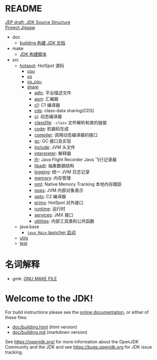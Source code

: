 
# README

[JEP draft: JDK Source Structure](https://openjdk.org/jeps/8283227)<br/>
[Project Jigsaw](https://openjdk.org/projects/jigsaw/)<br>

- doc
  - [building 构建 JDK 文档](doc/building.md)
- make
  - [JDK 构建脚本](make/readme.md)
- src
  - [hotspot](./src/hotspot/readme.md): HotSpot 源码
    - [cpu](./src/hotspot/cpu/readme.md)
    - [os](./src/hotspot/os/readme.md)
    - [os_cpu](./src/hotspot/os_cpu/readme.md)
    - [share](./src/hotspot/share/readme.md)
      - [adlc](./src/hotspot/share/adlc/readme.md): 平台描述文件
      - [asm](./src/hotspot/share/asm/readme.md): 汇编器
      - [c1](./src/hotspot/share/c1/readme.md): C1 编译器
      - [cds](./src/hotspot/share/cds/readme.md): class-data sharing(CDS)
      - [ci](./src/hotspot/share/ci/readme.md): 动态编译器
      - [classfile](./src/hotspot/share/classfile/readme.md): `.class` 文件解析和类的链接
      - [code](./src/hotspot/share/code/readme.md): 机器码生成
      - [compiler](./src/hotspot/share/compiler/readme.md): 调用动态编译器的接口
      - [gc](./src/hotspot/share/gc/readme.md): GC 接口及实现
      - [include](./src/hotspot/share/include/readme.md): JVM 头文件
      - [interpreter](./src/hotspot/share/interpreter/readme.md): 解释器
      - [jfr](./src/hotspot/share/jfr/readme.md): Java Flight Recorder Java 飞行记录器
      - [libadt](./src/hotspot/share/libadt/readme.md): 抽象数据结构
      - [logging](./src/hotspot/share/logging/readme.md): 统一 JVM 日志记录
      - [memory](./src/hotspot/share/memory/readme.md): 内存管理
      - [nmt](./src/hotspot/share/nmt/readme.md): Native Memory Tracking 本地内存跟踪
      - [oops](./src/hotspot/share/oops/readme.md): JVM 内部对象表示
      - [opto](./src/hotspot/share/opto/readme.md): C2 编译器
      - [prims](./src/hotspot/share/prims/readme.md): HotSpot 对外接口
      - [runtime](./src/hotspot/share/runtime/readme.md): 运行时
      - [services](./src/hotspot/share/services/readme.md): JMX 接口
      - [utilities](./src/hotspot/share/utilities/readme.md): 内部工具类和公共函数
  - java.base
    - [`java Main` launcher 启动](src/java.base/share/native/launcher/readme.md)
  - [utils](src/utils/readme.md)
  - [test](test/readme.md)

# 名词解释

- gmk: [GNU MAKE FILE](https://www.gnu.org/software/make/manual/make.html)

# Welcome to the JDK!

For build instructions please see the
[online documentation](https://openjdk.org/groups/build/doc/building.html),
or either of these files:

- [doc/building.html](doc/building.html) (html version)
- [doc/building.md](doc/building.md) (markdown version)

See <https://openjdk.org/> for more information about the OpenJDK
Community and the JDK and see <https://bugs.openjdk.org> for JDK issue
tracking.
